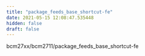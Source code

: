 ```yaml
---
title: "package_feeds_base_shortcut-fe"
date: 2021-05-15 12:08:47.535448
hidden: false
draft: false
---
```


bcm27xx/bcm2711/package_feeds_base_shortcut-fe

